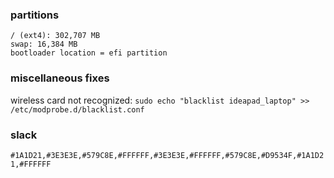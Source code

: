 ### partitions
	/ (ext4): 302,707 MB
	swap: 16,384 MB
	bootloader location = efi partition

### miscellaneous fixes
wireless card not recognized:
`sudo echo "blacklist ideapad_laptop" >> /etc/modprobe.d/blacklist.conf`

### slack
`#1A1D21,#3E3E3E,#579C8E,#FFFFFF,#3E3E3E,#FFFFFF,#579C8E,#D9534F,#1A1D21,#FFFFFF`
